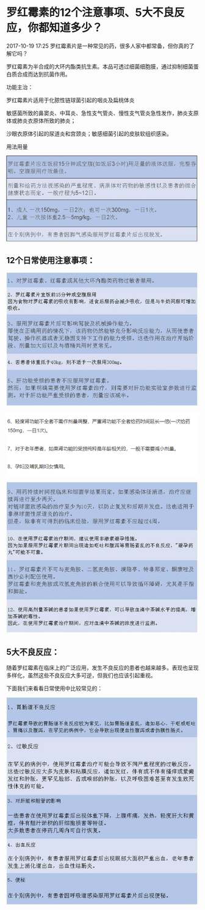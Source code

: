 # 罗红霉素的12个注意事项、5大不良反应，你都知道多少？
2017-10-19 17:25
罗红霉素片是一种常见的药，很多人家中都常备，但你真的了解它吗？

罗红霉素为半合成的大环内酯类抗生素。本品可透过细菌细胞膜，通过抑制细菌蛋白质合成而达到抗菌作用。

功能主治：

罗红霉素片适用于化脓性链球菌引起的咽炎及扁桃体炎

敏感菌所致的鼻窦炎、中耳炎、急性支气管炎、慢性支气管炎急性发作，肺炎支原体或肺炎衣原体所致的肺炎；

沙眼衣原体引起的尿道炎和宫颈炎；敏感细菌引起的皮肤软组织感染。

用法用量

![](https://raw.githubusercontent.com/tpxipster/imgbed2022/main/mypersondocs/%E5%85%BB%E8%80%81%E5%81%A5%E5%BA%B7/%E7%BD%97%E7%BA%A2%E9%9C%89%E7%B4%A0%E7%9A%8412%E4%B8%AA%E6%B3%A8%E6%84%8F%E4%BA%8B%E9%A1%B9%E3%80%815%E5%A4%A7%E4%B8%8D%E8%89%AF%E5%8F%8D%E5%BA%94%EF%BC%8C%E4%BD%A0%E9%83%BD%E7%9F%A5%E9%81%93%E5%A4%9A%E5%B0%91%EF%BC%9F.md/508261406250367.png)

## 12个日常使用注意事项：
![](https://raw.githubusercontent.com/tpxipster/imgbed2022/main/mypersondocs/%E5%85%BB%E8%80%81%E5%81%A5%E5%BA%B7/%E7%BD%97%E7%BA%A2%E9%9C%89%E7%B4%A0%E7%9A%8412%E4%B8%AA%E6%B3%A8%E6%84%8F%E4%BA%8B%E9%A1%B9%E3%80%815%E5%A4%A7%E4%B8%8D%E8%89%AF%E5%8F%8D%E5%BA%94%EF%BC%8C%E4%BD%A0%E9%83%BD%E7%9F%A5%E9%81%93%E5%A4%9A%E5%B0%91%EF%BC%9F.md/134751506247971.png)

![](https://raw.githubusercontent.com/tpxipster/imgbed2022/main/mypersondocs/%E5%85%BB%E8%80%81%E5%81%A5%E5%BA%B7/%E7%BD%97%E7%BA%A2%E9%9C%89%E7%B4%A0%E7%9A%8412%E4%B8%AA%E6%B3%A8%E6%84%8F%E4%BA%8B%E9%A1%B9%E3%80%815%E5%A4%A7%E4%B8%8D%E8%89%AF%E5%8F%8D%E5%BA%94%EF%BC%8C%E4%BD%A0%E9%83%BD%E7%9F%A5%E9%81%93%E5%A4%9A%E5%B0%91%EF%BC%9F.md/561081506245473.png)

![](https://raw.githubusercontent.com/tpxipster/imgbed2022/main/mypersondocs/%E5%85%BB%E8%80%81%E5%81%A5%E5%BA%B7/%E7%BD%97%E7%BA%A2%E9%9C%89%E7%B4%A0%E7%9A%8412%E4%B8%AA%E6%B3%A8%E6%84%8F%E4%BA%8B%E9%A1%B9%E3%80%815%E5%A4%A7%E4%B8%8D%E8%89%AF%E5%8F%8D%E5%BA%94%EF%BC%8C%E4%BD%A0%E9%83%BD%E7%9F%A5%E9%81%93%E5%A4%9A%E5%B0%91%EF%BC%9F.md/112311606226714.png)

## 5大不良反应：

随着罗红霉素在临床上的广泛应用，发生不良反应的患者也越来越多。表现也呈现多样化，虽然这些不良反应大多可逆，但我们也应该引起重视。

下面我们来看看日常使用中比较常见的：

![](https://raw.githubusercontent.com/tpxipster/imgbed2022/main/mypersondocs/%E5%85%BB%E8%80%81%E5%81%A5%E5%BA%B7/%E7%BD%97%E7%BA%A2%E9%9C%89%E7%B4%A0%E7%9A%8412%E4%B8%AA%E6%B3%A8%E6%84%8F%E4%BA%8B%E9%A1%B9%E3%80%815%E5%A4%A7%E4%B8%8D%E8%89%AF%E5%8F%8D%E5%BA%94%EF%BC%8C%E4%BD%A0%E9%83%BD%E7%9F%A5%E9%81%93%E5%A4%9A%E5%B0%91%EF%BC%9F.md/419951606249154.png)
